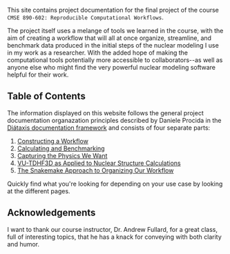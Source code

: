 This site contains project documentation for the final project of the course `CMSE 890-602: Reproducible Computational Workflows`.  

The project itself uses a melange of tools we learned in the course, with the aim of creating a workflow that will all at once organize, streamline, and benchmark data produced in the initial steps of the nuclear modeling I use in my work as a researcher. With the added hope of making the computational tools potentially more accessible to collaborators--as well as anyone else who might find the very powerful nuclear modeling software helpful for their work.  

## Table of Contents

The information displayed on this website follows the general project documentation organazation principles described by Daniele Procida in the [Diátaxis documentation framework](https://diataxis.fr/)
and consists of four separate parts:

1. [Constructing a Workflow](index.md)
2. [Calculating and Benchmarking](tutorials.md)
3. [Capturing the Physics We Want](how-to-guides.md)
4. [VU-TDHF3D as Applied to Nuclear Structure Calculations](reference.md)
5. [The Snakemake Approach to Organizing Our Workflow](explanation.md)

Quickly find what you're looking for depending on 
your use case by looking at the different pages.

## Acknowledgements

I want to thank our course instructor, Dr. Andrew Fullard,
for a great class, full of interesting topics, that he has
a knack for conveying with both clarity and humor.